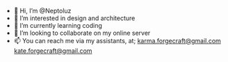 - 👋 Hi, I’m @Neptoluz
- 👀 I’m interested in design and architecture
- 🌱 I’m currently learning coding
- 💞️ I’m looking to collaborate on my online server
- 📫 You can reach me via my assistants, at;
        karma.forgecraft@gmail.com
        kate.forgecraft@gmail.com

<!---
Neptoluz/Neptoluz is a ✨ special ✨ repository because its `README.md` (this file) appears on your GitHub profile.
You can click the Preview link to take a look at your changes.
--->
